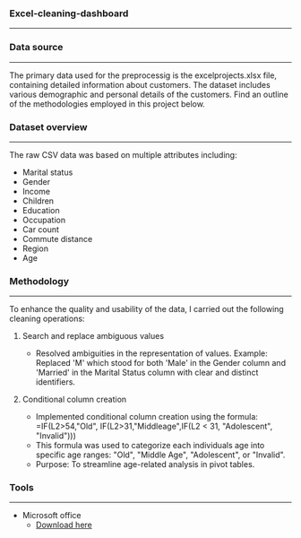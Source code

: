 ### Excel-cleaning-dashboard

---
### Data source 
---
The primary data used for the preprocessig is the excelprojects.xlsx file, containing detailed information about customers. The dataset includes various demographic and personal details of the customers. Find an outline of the methodologies employed in this project below.

### Dataset overview
---
The raw CSV data was based on multiple attributes including:
- Marital status
- Gender
- Income
- Children
- Education
- Occupation
- Car count
- Commute distance
- Region
- Age

### Methodology
---
To enhance the quality and usability of the data, I carried out the following cleaning operations:

1. Search and replace ambiguous values
    - Resolved ambiguities in the representation of values.
      Example: Replaced 'M' which stood for both 'Male' in the Gender column and 'Married' in the Marital Status column with clear and distinct identifiers.
   
2. Conditional column creation
    - Implemented conditional column creation using the formula:
          =IF(L2>54,"Old", IF(L2>31,"Middleage",IF(L2 < 31, "Adolescent", "Invalid")))
    - This formula was used to categorize each individuals age into specific age ranges: "Old", "Middle Age", "Adolescent", or "Invalid".
    - Purpose: To streamline age-related analysis in pivot tables.


### Tools
---
- Microsoft office
    - [Download here](https://www.microsoft.com/en-us/microsoft-365/microsoft-office)

